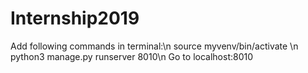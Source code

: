 # Internship2019

Add following commands in terminal:\n
  source myvenv/bin/activate \n
  python3 manage.py runserver 8010\n
Go to localhost:8010
